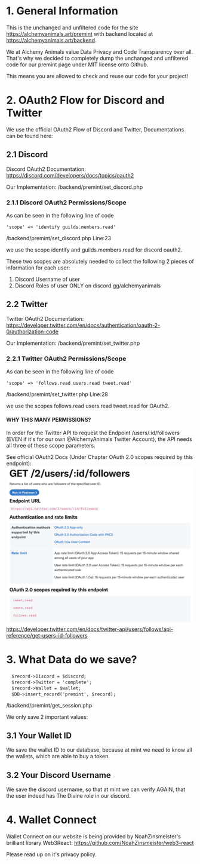 # 1. General Information

This is the unchanged and unfiltered code for the site https://alchemyanimals.art/premint with backend located at https://alchemyanimals.art/backend.

We at Alchemy Animals value Data Privacy and Code Transparency over all. That's why we decided to completely dump the unchanged and unfiltered code for our premint page under MIT license onto Github.

This means you are allowed to check and reuse our code for your project!


# 2. OAuth2 Flow for Discord and Twitter

We use the official OAuth2 Flow of Discord and Twitter, Documentations can be found here: 

## 2.1 Discord
Discord OAuth2 Documentation:
https://discord.com/developers/docs/topics/oauth2

Our Implementation:
/backend/premint/set_discord.php

### 2.1.1 Discord OAuth2 Permissions/Scope

As can be seen in the following line of code

```
'scope' => 'identify guilds.members.read'
```
/backend/premint/set_discord.php Line:23

we use the scope identify and guilds.members.read for discord oauth2.

These two scopes are absolutely needed to collect the following 2 pieces of information for each user:

1. Discord Username of user
2. Discord Roles of user ONLY on discord.gg/alchemyanimals

## 2.2 Twitter

Twitter OAuth2 Documentation:
https://developer.twitter.com/en/docs/authentication/oauth-2-0/authorization-code

Our Implementation: 
/backend/premint/set_twitter.php

### 2.2.1 Twitter OAuth2 Permissions/Scope

As can be seen in the following line of code

```
'scope' => 'follows.read users.read tweet.read'
```
/backend/premint/set_twitter.php Line:28

we use the scopes follows.read users.read tweet.read for OAuth2.

#### WHY THIS MANY PERMISSIONS?

In order for the Twitter API to request the Endpoint /users/:id/followers (EVEN if it's for our own @AlchemyAnimals Twitter Account), the API needs all three of these scope parameters.

See official OAuth2 Docs (Under Chapter OAuth 2.0 scopes required by this endpoint):
![Twitter Scope](docs/images/twitter_scope.png?raw=true)
https://developer.twitter.com/en/docs/twitter-api/users/follows/api-reference/get-users-id-followers

# 3. What Data do we save?

```
  $record->Discord = $discord;
  $record->Twitter = 'complete';
  $record->Wallet = $wallet;
  $DB->insert_record('premint', $record);
```
/backend/premint/get_session.php

We only save 2 important values:

## 3.1 Your Wallet ID

We save the wallet ID to our database, because at mint we need to know all the wallets, which are able to buy a token.

## 3.2 Your Discord Username

We save the discord username, so that at mint we can verify AGAIN, that the user indeed has The Divine role in our discord.


# 4. Wallet Connect

Wallet Connect on our website is being provided by NoahZinsmeister's brilliant library Web3React:
https://github.com/NoahZinsmeister/web3-react

Please read up on it's privacy policy.


###

